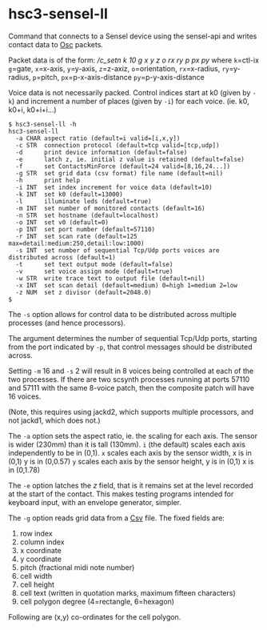 # hsc3-sensel-ll

Command that connects to a Sensel device using the sensel-api and writes contact data to [Osc](https://ccrma.stanford.edu/groups/osc/index.html) packets.

Packet data is of the form: _/c_setn k 10 g x y z o rx ry p px py_ where
`k`=ctl-ix `g`=gate, `x`=x-axis, `y`=y-axis, `z`=z-axiz,
`o`=orientation, `rx`=x-radius, `ry`=y-radius,
`p`=pitch, `px`=p-x-axis-distance `py`=p-y-axis-distance

Voice data is not necessarily packed.  Control indices start at k0
(given by `-k`) and increment a number of places (given by `-i`) for
each voice.  (ie. k0, k0+i, k0+i+i...)

~~~~
$ hsc3-sensel-ll -h
hsc3-sensel-ll
  -a CHAR aspect ratio (default=i valid=[i,x,y])
  -c STR  connection protocol (default=tcp valid=[tcp,udp])
  -d      print device information (default=false)
  -e      latch z, ie. initial z value is retained (default=false)
  -f      set ContactsMinForce (default=24 valid=[8,16,24...])
  -g STR  set grid data (csv format) file name (default=nil)
  -h      print help
  -i INT  set index increment for voice data (default=10)
  -k INT  set k0 (default=13000)
  -l      illuminate leds (default=true)
  -m INT  set number of monitored contacts (default=16)
  -n STR  set hostname (default=localhost)
  -o INT  set v0 (default=0)
  -p INT  set port number (default=57110)
  -r INT  set scan rate (default=125 max=detail:medium:250,detail:low:1000)
  -s INT  set number of sequential Tcp/Udp ports voices are distributed across (default=1)
  -t      set text output mode (default=false)
  -v      set voice assign mode (default=true)
  -w STR  write trace text to output file (default=nil)
  -x INT  set scan detail (default=medium) 0=high 1=medium 2=low
  -z NUM  set z divisor (default=2048.0)
$
~~~~

The `-s` option allows for control data to be distributed across
multiple processes (and hence processors).

The argument determines the number of sequential Tcp/Udp ports, starting
from the port indicated by `-p`, that control messages should be
distributed across.

Setting `-m` 16 and `-s` 2 will result in 8 voices being controlled at
each of the two processes.  If there are two scsynth processes
running at ports 57110 and 57111 with the same 8-voice patch, then
the composite patch will have 16 voices.

(Note, this requires using jackd2, which supports multiple processors,
and not jackd1, which does not.)

The `-a` option sets the aspect ratio, ie. the scaling for each axis.
The sensor is wider (230mm) than it is tall (130mm).
`i` (the default) scales each axis independently to be in (0,1).
`x` scales each axis by the sensor width, x is in (0,1) y is in (0,0.57)
`y` scales each axis by the sensor height, y is in (0,1) x is in (0,1.78)

The `-e` option latches the _z_ field, that is it remains set at the level recorded at the start of the contact.
This makes testing programs intended for keyboard input, with an envelope generator, simpler.

The `-g` option reads grid data from a [Csv](https://www.ietf.org/rfc/rfc4180.txt) file. The fixed fields are:

1. row index
2. column index
3. x coordinate
4. y coordinate
5. pitch (fractional midi note number)
6. cell width
7. cell height
8. cell text (written in quotation marks, maximum fifteen characters)
9. cell polygon degree (4=rectangle, 6=hexagon)

Following are (x,y) co-ordinates for the cell polygon.
